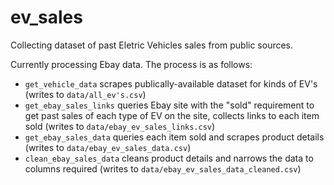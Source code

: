 # ev_sales

Collecting dataset of past Eletric Vehicles sales from public sources.

Currently processing Ebay data.  The process is as follows:
* ```get_vehicle_data``` scrapes publically-available dataset for kinds of EV's (writes to ```data/all_ev's.csv```)
* ```get_ebay_sales_links``` queries Ebay site with the "sold" requirement to get past sales of each type of EV on the site, collects links to each item sold (writes to ```data/ebay_ev_sales_links.csv```)
* ```get_ebay_sales_data``` queries each item sold and scrapes product details (writes to ```data/ebay_ev_sales_data.csv```)
* ```clean_ebay_sales_data``` cleans product details and narrows the data to columns required (writes to ```data/ebay_ev_sales_data_cleaned.csv```)
